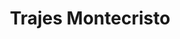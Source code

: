 ---
title: "Trajes Montecristo"
url: /caracas/trajes-montecristo-boulevard-de-sabana-grande/
shop: Kleidung
---